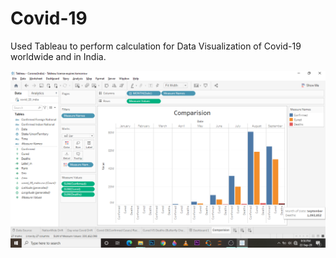 # Covid-19
Used Tableau to perform calculation for Data Visualization of Covid-19 worldwide and in India.

![](https://github.com/anubhuti2522/Covid-19/blob/master/images/Comparision.png)
